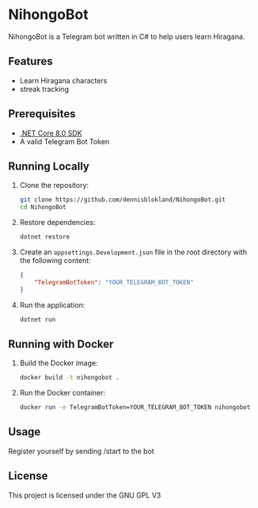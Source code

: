 # NihongoBot

NihongoBot is a Telegram bot written in C# to help users learn Hiragana.

## Features

- Learn Hiragana characters
- streak tracking

## Prerequisites

- [.NET Core 8.0 SDK](https://dotnet.microsoft.com/download)
- A valid Telegram Bot Token

## Running Locally

1. Clone the repository:
    ```sh
    git clone https://github.com/dennisblokland/NihongoBot.git
    cd NihongoBot
    ```

2. Restore dependencies:
    ```sh
    dotnet restore
    ```

3. Create an `appsettings.Development.json` file in the root directory with the following content:
    ```json
    {
        "TelegramBotToken": "YOUR_TELEGRAM_BOT_TOKEN"
    }
    ```

4. Run the application:
    ```sh
    dotnet run
    ```

## Running with Docker

1. Build the Docker image:
    ```sh
    docker build -t nihongobot .
    ```

2. Run the Docker container:
    ```sh
    docker run -e TelegramBotToken=YOUR_TELEGRAM_BOT_TOKEN nihongobot
    ```

## Usage

Register yourself by sending /start to the bot

## License

This project is licensed under the GNU GPL V3
